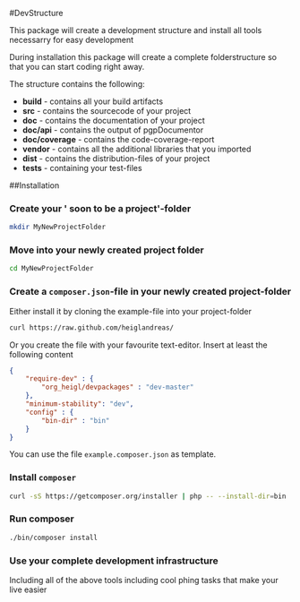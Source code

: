 #DevStructure

This package will create a development structure and install all tools
necessarry for easy development

During installation this package will create a complete folderstructure so that
you can start coding right away.

The structure contains the following:

* **build** - contains all your build artifacts
* **src**   - contains the sourcecode of your project
* **doc**   - contains the documentation of your project
* **doc/api** - contains the output of pgpDocumentor
* **doc/coverage** - contains the code-coverage-report
* **vendor** - contains all the additional libraries that you imported
* **dist**  - contains the distribution-files of your project
* **tests** - containing your test-files

##Installation

### Create your ' soon to be a project'-folder

```bash
mkdir MyNewProjectFolder
````

### Move into your newly created project folder

```bash
cd MyNewProjectFolder
````

### Create a ```composer.json```-file in your newly created project-folder

Either install it by cloning the example-file into your project-folder

```bash
curl https://raw.github.com/heiglandreas/
```

Or you create the file with your favourite text-editor. Insert at least the following content

```JSON
{
    "require-dev" : {
        "org_heigl/devpackages" : "dev-master"
    },
    "minimum-stability": "dev",
    "config" : {
        "bin-dir" : "bin"
    }
}
```

You can use the file ```example.composer.json``` as template.

### Install ```composer``` 

```bash
curl -sS https://getcomposer.org/installer | php -- --install-dir=bin
````

### Run composer

```bash
./bin/composer install
````

### Use your complete development infrastructure

Including all of the above tools including cool phing tasks that make your live easier

